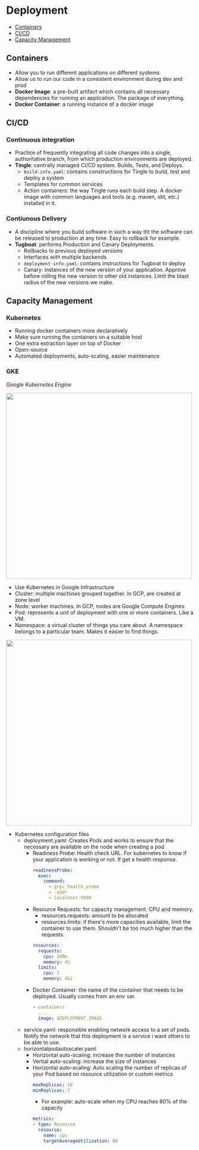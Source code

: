# Deployment

- [Containers](#containers)
- [CI/CD](#ci-cd)
- [Capacity Management](#capacity-management)

## Containers
- Allow you to run different applications on different systems
- Allow us to run our code in a consistent environment during dev and prod
- **Docker Image**: a pre-built artifact which contains all necessary dependencies for running an application. The package of everything.
- **Docker Container**: a running instance of a docker image


## CI/CD
### Continuous integration
- Practice of frequently integrating all code changes into a single, authoritative branch, from which production environments are deployed.
- **Tingle**: centrally managed CI/CD system. Builds, Tests, and Deploys.
  - `build-info.yaml`: contains constructions for Tingle to build, test and deploy a system
  - Templates for common services
  - Action containers: the way Tingle runs each build step. A docker image with common languages and tools (e.g. maven, sbt, etc.) installed in it.

### Contiunous Delivery
- A discipline where you build software in such a way tht the software can be released to production at any time. Easy to rollback for example.
- **Tugboat**: performs Production and Canary Deployments.
  - Rollbacks to previous deployed versions
  - Interfaces with multiple backends
  - `deployment-info.yaml`: contains instructions for Tugboat to deploy
  - Canary: instances of the new version of your application. Approve before rolling the new version to other old instances. Limit the blast radius of the new versions we make.

## Capacity Management
### Kubernetes
- Running docker containers more declaratively
- Make sure running the containers on a suitable host
- One extra extraction layer on top of Docker
- Open-source
- Automated deployments, auto-scaling, easier maintenance

### GKE
_Google Kubernetes Engine_

<img src="https://cloud.google.com/static/kubernetes-engine/images/cluster-architecture.svg" height="500px">

- Use Kubernetes in Google Infrastructure
- Cluster: multiple machines grouped together. In GCP, are created at zone level
- Node: worker machines. In GCP, nodes are Google Compute Engines
- Pod: represents a unit of deployment with one or more containers. Like a VM.
- Namespace: a virtual cluster of things you care about. A namespace belongs to a particular team. Makes it easier to find things.
<img src="https://cloud.google.com/static/kubernetes-engine/images/workload-identity-sameness.svg" height="500px">

- Kubernetes configuration files
  - deployment.yaml: Creates Pods and works to ensure that the necessary are available on the node when creating a pod
    - Readiness Probe: Health check URL. For kubernetes to know if your application is working or not. If get a health response.
      ```yaml
      readinessProbe:
        exec:
          command:
            - grpc_health_probe
            - -addr
            - localhost:5990
      ```
    - Resource Requests: for capacity management. CPU and memory.
      - resources.requests: amount to be allocated
      - resources.limits: if there's more capacities available, limit the container to use them. Shouldn't be too much higher than the requests.
      ```yaml
      resources:
        requests:
          cpu: 200m
          memory: 4G
        limits:
          cpu: 2
          memory: 4Gi
      ```
    - Docker Container: the name of the container that needs to be deployed. Usually comes from an env var.
      ```yaml
      - containers
        ...
        image: $DEPLOYMENT_IMAGE
      ```
  - service.yaml: responsible enabling network access to a set of pods. Notify the network that this deployment is a service i want others to be able to use.
  - horizontalpodautoscaler.yaml
    - Horizontal auto-scaling: increase the number of instances
    - Vertial auto-scaling: increase the size of instances
    - Horizontal auto-scaling: Auto scaling the number of replicas of your Pod based on resource utilization or custom metrics
      ```yaml
      maxReplicas: 10
      minReplicas: 2
      ```
      - For example: auto-scale when my CPU reaches 80% of the capacity
      ```yaml
      metrics:
      - type: Resource
        resource:
          name: cpu
          targetAverageUtilization: 80
      ```
